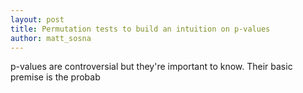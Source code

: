 ```yaml
---
layout: post
title: Permutation tests to build an intuition on p-values
author: matt_sosna
---
```


p-values are controversial but they're important to know. Their basic premise is the probab
